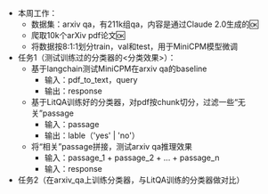 - 本周工作：
	- 数据集：arxiv qa，有211k组qa，内容是通过Claude 2.0生成的🆗
	- 爬取10k个arXiv pdf论文🆗
	- 将数据按8:1:1划分train，val和test，用于MiniCPM模型微调
- 任务1（测试训练过的分类器的<分类效果>）：
	- 基于langchain测试MiniCPM在arxiv qa的baseline
		- 输入：pdf_to_text，query
		- 输出：response
	- 基于LitQA训练好的分类器，对pdf按chunk切分，过滤一些“无关”passage
		- 输入：passage
		- 输出：lable（'yes' | 'no'）
	- 将“相关”passage拼接，测试arxiv qa推理效果
		- 输入：passage_1 + passage_2 + ... + passage_n
		- 输入：response
- 任务2（在arxiv_qa上训练分类器，与LitQA训练的分类器做对比）